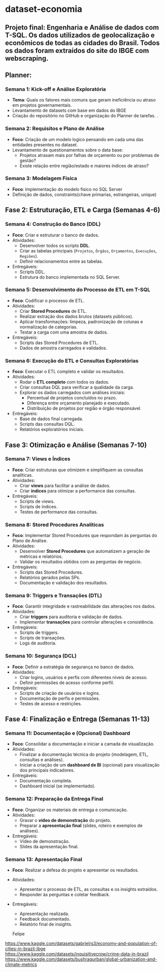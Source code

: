 # dataset-economia 
## Projeto final: Engenharia e Análise de dados com T-SQL. Os dados utilizados de geolocalização e econômicos de todas as cidades do Brasil. Todos os dados foram extraídos do site do IBGE com webscraping.

## Planner:

### Semana 1: Kick-off e Análise Exploratória
- **Tema**: Quais os fatores mais comuns que geram ineficiência ou atraso em projetos governamentais.
- Levantamento de datasets com base em dados do IBGE
- Criação do repositório no GitHub e organização do Planner de tarefas. .

### Semana 2: Requisitos e Plano de Análise
- **Foco**: Criação de um modelo logico pensando em cada uma das entidades presentes no dataset.
- Levantamento de questionamentos sobre o data base:
    - Projetos atrasam mais por falhas de orçamento ou por problemas de gestão?  
    - Existe relação entre região/estado e maiores índices de atraso? 

### Semana 3: Modelagem Física
- **Foco**: Implementação do modelo fisico no SQL Server
- Definição de dados, constraints(chave primarias, estrangeiras, unique)

## Fase 2: Estruturação, ETL e Carga (Semanas 4-6)

### Semana 4: Construção do Banco (DDL)
- **Foco**: Criar e estruturar o banco de dados.  
- Atividades:  
  - Desenvolver todos os scripts **DDL**.  
  - Criar as tabelas principais (`Projetos`, `Órgãos`, `Orçamentos`, `Execuções`, `Regiões`).  
  - Definir relacionamentos entre as tabelas.  
- Entregáveis:  
  - Scripts DDL.  
  - Estrutura do banco implementada no SQL Server.  

### Semana 5: Desenvolvimento do Processo de ETL em T-SQL
- **Foco**: Codificar o processo de ETL.  
- Atividades:  
  - Criar **Stored Procedures** de ETL.  
  - Realizar extração dos dados brutos (datasets públicos).  
  - Aplicar transformações: limpeza, padronização de colunas e normalização de categorias.  
  - Testar a carga com uma amostra de dados.  
- Entregáveis:  
  - Scripts das Stored Procedures de ETL.  
  - Dados de amostra carregados e validados.  

### Semana 6: Execução do ETL e Consultas Exploratórias
- **Foco**: Executar o ETL completo e validar os resultados.  
- Atividades:  
  - Rodar o **ETL completo** com todos os dados.  
  - Criar consultas DQL para verificar a qualidade da carga.  
  - Explorar os dados carregados com análises iniciais:  
    - Percentual de projetos concluídos no prazo.  
    - Diferença entre orçamento planejado e executado.  
    - Distribuição de projetos por região e órgão responsável.  
- Entregáveis:  
  - Base de dados final carregada.  
  - Scripts das consultas DQL.  
  - Relatórios exploratórios iniciais. 

## Fase 3: Otimização e Análise (Semanas 7-10)

### Semana 7: Views e Índices
- **Foco**: Criar estruturas que otimizem e simplifiquem as consultas analíticas.  
- Atividades:  
  - Criar **views** para facilitar a análise de dados.  
  - Criar **índices** para otimizar a performance das consultas.  
- Entregáveis:  
  - Scripts de views.  
  - Scripts de índices.  
  - Testes de performance das consultas.  

### Semana 8: Stored Procedures Analíticas
- **Foco**: Implementar Stored Procedures que respondam às perguntas do Plano de Análise.  
- Atividades:  
  - Desenvolver **Stored Procedures** que automatizem a geração de métricas e relatórios.  
  - Validar os resultados obtidos com as perguntas de negócio.  
- Entregáveis:  
  - Scripts das Stored Procedures.  
  - Relatórios gerados pelas SPs.  
  - Documentação e validação dos resultados.  

### Semana 9: Triggers e Transações (DTL)
- **Foco**: Garantir integridade e rastreabilidade das alterações nos dados.  
- Atividades:  
  - Criar **triggers** para auditoria e validação de dados.  
  - Implementar **transações** para controlar alterações e consistência.  
- Entregáveis:  
  - Scripts de triggers.  
  - Scripts de transações.  
  - Logs de auditoria.  

### Semana 10: Segurança (DCL)
- **Foco**: Definir a estratégia de segurança no banco de dados.  
- Atividades:  
  - Criar logins, usuários e perfis com diferentes níveis de acesso.  
  - Definir permissões de acesso conforme perfil.  
- Entregáveis:  
  - Scripts de criação de usuários e logins.  
  - Documentação de perfis e permissões.  
  - Testes de acesso e restrições.

## Fase 4: Finalização e Entrega (Semanas 11-13)

### Semana 11: Documentação e (Opcional) Dashboard
- **Foco**: Consolidar a documentação e iniciar a camada de visualização.  
- Atividades:  
  - Finalizar a documentação técnica do projeto (modelagem, ETL, consultas e análises).  
  - Iniciar a criação de um **dashboard de BI** (opcional) para visualização dos principais indicadores.  
- Entregáveis:  
  - Documentação completa.  
  - Dashboard inicial (se implementado).  

### Semana 12: Preparação da Entrega Final
- **Foco**: Organizar os materiais de entrega e comunicação.  
- Atividades:  
  - Gravar o **vídeo de demonstração** do projeto.  
  - Preparar a **apresentação final** (slides, roteiro e exemplos de análises).  
- Entregáveis:  
  - Vídeo de demonstração.  
  - Slides da apresentação final.  

### Semana 13: Apresentação Final
- **Foco**: Realizar a defesa do projeto e apresentar os resultados.  
- Atividades:  
  - Apresentar o processo de ETL, as consultas e os insights extraídos.  
  - Responder às perguntas e coletar feedback.  
- Entregáveis:  
  - Apresentação realizada.  
  - Feedback documentado.  
  - Relatório final de insights.

  Felipe

https://www.kaggle.com/datasets/gabrielrs3/economy-and-population-of-cities-in-brazil-ibge
https://www.kaggle.com/datasets/inquisitivecrow/crime-data-in-brazil
https://www.kaggle.com/datasets/bushraqurban/global-urbanization-and-climate-metrics
